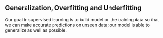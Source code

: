 ## Generalization, Overfitting and Underfitting
Our goal in supervised learning is to build model on the training data so that we can make accurate predictions on unseen data; our model is able to generalize as well as possible. 